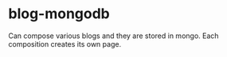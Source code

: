 # blog-mongodb
Can compose various blogs and they are stored in mongo. Each composition creates its own page.
